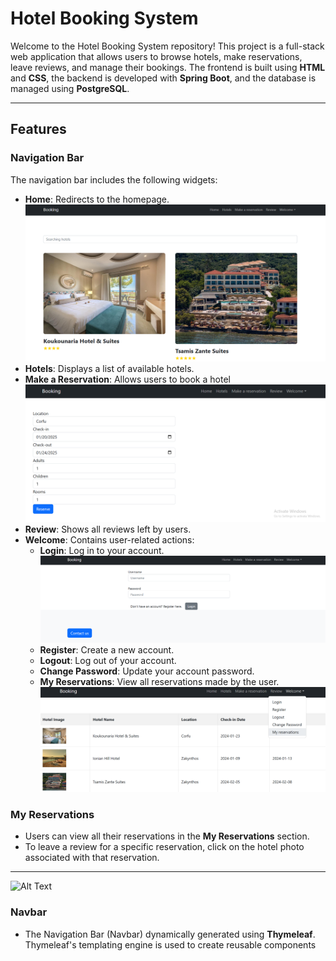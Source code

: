 # Hotel Booking System

Welcome to the Hotel Booking System repository! This project is a full-stack web application that allows users to browse hotels, make reservations, leave reviews, and manage their bookings. The frontend is built using **HTML** and **CSS**, the backend is developed with **Spring Boot**, and the database is managed using **PostgreSQL**.

---

## Features

### Navigation Bar
The navigation bar includes the following widgets:
- **Home**: Redirects to the homepage.
![Alt Text](images/home.png)
- **Hotels**: Displays a list of available hotels.
- **Make a Reservation**: Allows users to book a hotel
  ![Alt Text](images/reservation_details.png)
- **Review**: Shows all reviews left by users.
- **Welcome**: Contains user-related actions:
  - **Login**: Log in to your account.
  ![Alt Text](images/login.png)
  - **Register**: Create a new account.
  - **Logout**: Log out of your account.
  - **Change Password**: Update your account password.
  - **My Reservations**: View all reservations made by the user.
    ![Alt Text](images/reservations.png)


### My Reservations
- Users can view all their reservations in the **My Reservations** section.
- To leave a review for a specific reservation, click on the hotel photo associated with that reservation.

---
![Alt Text](images/rating_review.jpg)

### Navbar
- The Navigation Bar (Navbar) dynamically generated using **Thymeleaf**. Thymeleaf's templating engine is used to create reusable components
